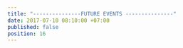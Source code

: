 ```yaml
---
title: "---------------FUTURE EVENTS ---------------"
date: 2017-07-10 08:10:00 +07:00
published: false
position: 16
---
```


